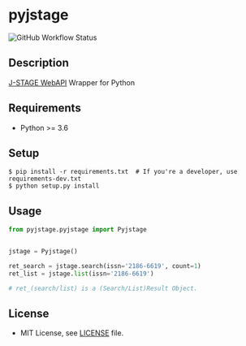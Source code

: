 # pyjstage
![GitHub Workflow Status](https://img.shields.io/github/workflow/status/matsurih/pyjstage/Python%20package)

## Description
[J-STAGE WebAPI](https://www.jstage.jst.go.jp/static/pages/OtherJstageServices/TAB2/-char/ja) Wrapper for Python

## Requirements
- Python >= 3.6

## Setup
```shell script
$ pip install -r requirements.txt  # If you're a developer, use requirements-dev.txt
$ python setup.py install
```

## Usage
```python
from pyjstage.pyjstage import Pyjstage


jstage = Pyjstage()

ret_search = jstage.search(issn='2186-6619', count=1)
ret_list = jstage.list(issn='2186-6619')

# ret_(search/list) is a (Search/List)Result Object.
```

## License
- MIT License, see [LICENSE](https://github.com/matsurih/pyjstage/blob/master/LICENSE) file.
